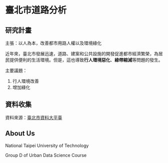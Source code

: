 # 臺北市道路分析

## 研究計畫

主張：以人為本，改善都市用路人權以及環境綠化

近年來，臺北市發展迅速，道路、建案和公共設施的開發促進都市經濟繁榮，為居民提供便利的生活環境。但是，這也導致**行人環境惡化**、**綠帶縮減**等問題的發生。

主要議題：

1. 行人環境改善
2. 增加綠化

## 資料收集

資料來源：[臺北市資料大平臺](https://data.taipei/)

## About Us

National Taipei University of Technology

Group D of Urban Data Science Course